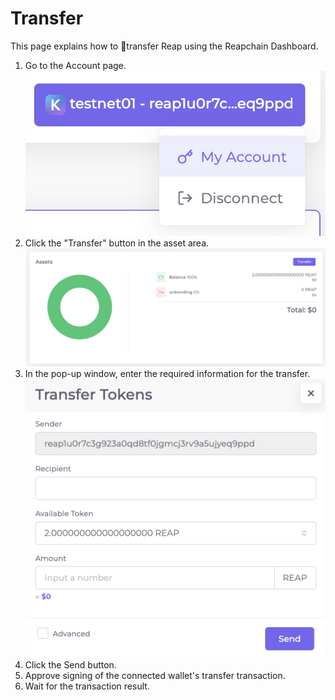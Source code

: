 # Transfer

This page explains how to transfer Reap using the Reapchain Dashboard.

1. Go to the Account page.\
   ![](<../../../.gitbook/assets/image (8).png>)
2. Click the "Transfer" button in the asset area.\
   ![](<../../../.gitbook/assets/image (26).png>)
3. In the pop-up window, enter the required information for the transfer.\
   ![](<../../../.gitbook/assets/image (34).png>)
4. Click the Send button.
5. Approve signing of the connected wallet's transfer transaction.
6. Wait for the transaction result.

